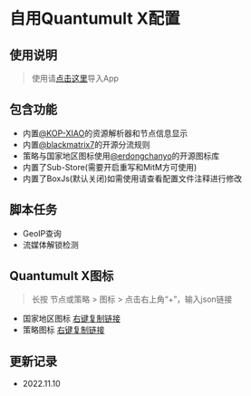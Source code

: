 # 自用Quantumult X配置
## 使用说明
> 使用请[点击这里](https://raw.githubusercontent.com/fanmingming/QX-Config/main/QuantumultX.conf)导入App
## 包含功能
- 内置[@KOP-XIAO](https://github.com/KOP-XIAO)的资源解析器和节点信息显示
- 内置[@blackmatrix7](https://github.com/blackmatrix7)的开源分流规则
- 策略与国家地区图标使用[@erdongchanyo](https://github.com/erdongchanyo)的开源图标库
- 内置了Sub-Store(需要开启重写和MitM方可使用)
- 内置了BoxJs(默认关闭)如需使用请查看配置文件注释进行修改
## 脚本任务
- GeoIP查询
- 流媒体解锁检测
## Quantumult X图标
> 长按 节点或策略 > 图标 > 点击右上角“+”，输入json链接
- 国家地区图标
[右键复制链接](https://raw.githubusercontent.com/fanmingming/QX-Config/main/country-icon.json)
- 策略图标
[右键复制链接](https://raw.githubusercontent.com/fanmingming/QX-Config/main/filter-icon.json)
## 更新记录
- 2022.11.10
